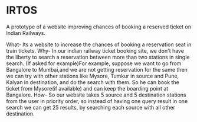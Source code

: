 # IRTOS
A prototype of a website improving chances of booking a reserved ticket on Indian Railways.

What- Its a website to increase the chances of booking a reservation seat in train tickets.
Why- In our indian railway ticket booking site, we don't have the liberty to search a reservation between more than two stations in single search. (If asked for example)For example, suppose we want to go from Bangalore to Mumbai,and we are not getting reservation for the same then we can try with other stations like Mysore, Tumkur in source and Pune, Kalyan in destination, and do the search with them. So he can book the ticket from Mysore(if available) and can keep the boarding point at Bangalore.
How- So our website takes 5 source and 5 destination stations from the user in priority order, so instead of having one query result in one search we can get 25 results, by searching each source with all other destination.
